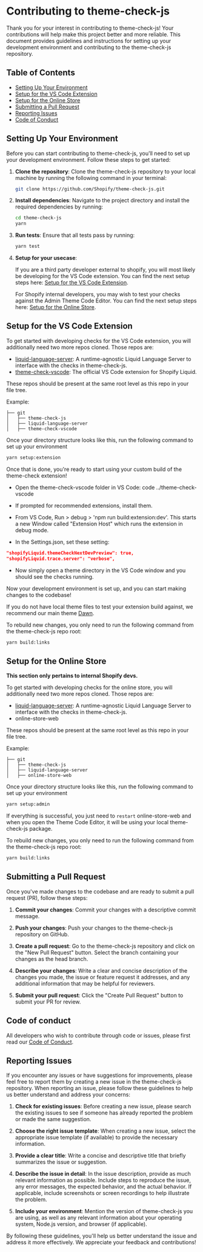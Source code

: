 # Contributing to theme-check-js

Thank you for your interest in contributing to theme-check-js! Your contributions will help make this project better and more reliable. This document provides guidelines and instructions for setting up your development environment and contributing to the theme-check-js repository.

## Table of Contents

- [Setting Up Your Environment](#setting-up-your-environment)
- [Setup for the VS Code Extension](#setup-for-the-vscode-extension)
- [Setup for the Online Store](#setup-for-the-online-store)
- [Submitting a Pull Request](#submitting-a-pull-request)
- [Reporting Issues](#reporting-issues)
- [Code of Conduct](#code-of-conduct)

## Setting Up Your Environment

Before you can start contributing to theme-check-js, you'll need to set up your development environment. Follow these steps to get started:

1. **Clone the repository**: Clone the theme-check-js repository to your local machine by running the following command in your terminal:

   ```bash
   git clone https://github.com/Shopify/theme-check-js.git
   ```

2. **Install dependencies**: Navigate to the project directory and install the required dependencies by running:

   ```bash
   cd theme-check-js
   yarn
   ```

3. **Run tests**: Ensure that all tests pass by running:

   ```bash
   yarn test
   ```

4. **Setup for your usecase**:
  
   If you are a third party developer external to shopify, you will most likely be developing for the VS Code extension. You can find the next setup steps here: [Setup for the VS Code Extension](#setup-for-the-vscode-extension).

   For Shopify internal developers, you may wish to test your checks against the Admin Theme Code Editor. You can find the next setup steps here: [Setup for the Online Store](#setup-for-the-online-store).

## Setup for the VS Code Extension
To get started with developing checks for the VS Code extension, you will additionally need two more repos cloned. Those repos are:
- [liquid-language-server](https://github.com/Shopify/liquid-language-server): A runtime-agnostic Liquid Language Server to interface with the checks in theme-check-js.
- [theme-check-vscode](https://github.com/Shopify/theme-check-vscode): The official VS Code extension for Shopify Liquid.

These repos should be present at the same root level as this repo in your file tree.

Example:
```
├── git
│   ├── theme-check-js
│   ├── liquid-language-server
│   ├── theme-check-vscode
```
Once your directory structure looks like this, run the following command to set up your environment
   ```bash
   yarn setup:extension
   ```
Once that is done, you're ready to start using your custom build of the theme-check extension!

- Open the theme-check-vscode folder in VS Code:
code ../theme-check-vscode

- If prompted for recommended extensions, install them.
- From VS Code, Run > debug > 'npm run build:extension:dev'.
  This starts a new Window called \"Extension Host\" which runs the extension in debug mode.

- In the Settings.json, set these setting:
```json
"shopifyLiquid.themeCheckNextDevPreview": true,
"shopifyLiquid.trace.server": "verbose",
```
- Now simply open a theme directory in the VS Code window and you should see the checks running.

Now your development environment is set up, and you can start making changes to the codebase!

If you do not have local theme files to test your extension build against, we recommend our main theme [Dawn](https://github.com/Shopify/dawn).

To rebuild new changes, you only need to run the following command from the theme-check-js repo root:

```bash
yarn build:links
```

## Setup for the Online Store
**This section only pertains to internal Shopify devs.**

To get started with developing checks for the online store, you will additionally need two more repos cloned. Those repos are:
- [liquid-language-server](https://github.com/Shopify/liquid-language-server): A runtime-agnostic Liquid Language Server to interface with the checks in theme-check-js.
- online-store-web

These repos should be present at the same root level as this repo in your file tree.

Example:
```
├── git
│   ├── theme-check-js
│   ├── liquid-language-server
│   ├── online-store-web
```
Once your directory structure looks like this, run the following command to set up your environment
   ```bash
   yarn setup:admin
   ```
If everything is successful, you just need to `restart` online-store-web and when you open the Theme Code Editor, it will be using your local theme-check-js package.

To rebuild new changes, you only need to run the following command from the theme-check-js repo root:

```bash
yarn build:links
```

## Submitting a Pull Request

Once you've made changes to the codebase and are ready to submit a pull request (PR), follow these steps:

1. **Commit your changes**: Commit your changes with a descriptive commit message.

2. **Push your changes**: Push your changes to the theme-check-js repository on GitHub.

3. **Create a pull request**: Go to the theme-check-js repository and click on the "New Pull Request" button. Select the branch containing your changes as the head branch.

4. **Describe your changes**: Write a clear and concise description of the changes you made, the issue or feature request it addresses, and any additional information that may be helpful for reviewers.

5. **Submit your pull request**: Click the "Create Pull Request" button to submit your PR for review.

## Code of conduct

All developers who wish to contribute through code or issues, please first read our [Code of Conduct](./CODE_OF_CONDUCT.md).

## Reporting Issues

If you encounter any issues or have suggestions for improvements, please feel free to report them by creating a new issue in the theme-check-js repository. When reporting an issue, please follow these guidelines to help us better understand and address your concerns:

1. **Check for existing issues**: Before creating a new issue, please search the existing issues to see if someone has already reported the problem or made the same suggestion.

2. **Choose the right issue template**: When creating a new issue, select the appropriate issue template (if available) to provide the necessary information.

3. **Provide a clear title**: Write a concise and descriptive title that briefly summarizes the issue or suggestion.

4. **Describe the issue in detail**: In the issue description, provide as much relevant information as possible. Include steps to reproduce the issue, any error messages, the expected behavior, and the actual behavior. If applicable, include screenshots or screen recordings to help illustrate the problem.

5. **Include your environment**: Mention the version of theme-check-js you are using, as well as any relevant information about your operating system, Node.js version, and browser (if applicable).

By following these guidelines, you'll help us better understand the issue and address it more effectively. We appreciate your feedback and contributions!
